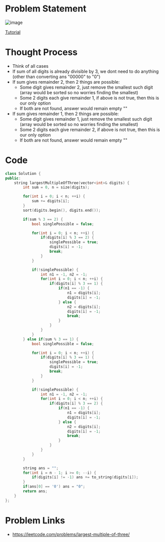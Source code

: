 # Problem Statement

![image](https://user-images.githubusercontent.com/10897423/139535862-49c05c45-34e6-43da-b862-943da4d28686.png)

[Tutorial](https://www.youtube.com/watch?v=3GsK-H_dI9o&list=PL-Jc9J83PIiE-TR27GB7V5TBLQRT5RnSl&index=64)

# Thought Process
- Think of all cases
- If sum of all digits is already divisible by 3, we dont need to do anything (other than converting ans "00000" to "0")
- If sum gives remainder 2, then 2 things are possible:
    - Some digit gives remainder 2, just remove the smallest such digit (array would be sorted so no worries finding the smallest)
    - Some 2 digits each give remainder 1, if above is not true, then this is our only option
    - If both are not found, answer would remain empty ""
- If sum gives remainder 1, then 2 things are possible:
    - Some digit gives remainder 1, just remove the smallest such digit (array would be sorted so no worries finding the smallest)
    - Some 2 digits each give remainder 2, if above is not true, then this is our only option
    - If both are not found, answer would remain empty ""

# Code
```cpp
class Solution {
public:
    string largestMultipleOfThree(vector<int>& digits) {
        int sum = 0, n = size(digits);

        for(int i = 0; i < n; ++i) {
            sum += digits[i];
        }
        sort(digits.begin(), digits.end());

        if(sum % 3 == 2) {
            bool singlePossible = false;

            for(int i = 0; i < n; ++i) {
                if(digits[i] % 3 == 2) {
                    singlePossible = true;
                    digits[i] = -1;
                    break;
                }
            }

            if(!singlePossible) {
                int n1 = -1, n2 = -1;
                for(int i = 0; i < n; ++i) {
                    if(digits[i] % 3 == 1) {
                        if(n1 == -1) {
                            n1 = digits[i];
                            digits[i] = -1;
                        } else {
                            n2 = digits[i];
                            digits[i] = -1;
                            break;
                        }
                    }
                }
            }
        } else if(sum % 3 == 1) {
            bool singlePossible = false;

            for(int i = 0; i < n; ++i) {
                if(digits[i] % 3 == 1) {
                    singlePossible = true;
                    digits[i] = -1;
                    break;
                }
            }

            if(!singlePossible) {
                int n1 = -1, n2 = -1;
                for(int i = 0; i < n; ++i) {
                    if(digits[i] % 3 == 2) {
                        if(n1 == -1) {
                            n1 = digits[i];
                            digits[i] = -1;
                        } else {
                            n2 = digits[i];
                            digits[i] = -1;
                            break;
                        }
                    }
                }
            }
        }

        string ans = "";
        for(int i = n - 1; i >= 0; --i) {
            if(digits[i] != -1) ans += to_string(digits[i]);
        }
        if(ans[0] == '0') ans = "0";
        return ans;
    }
};
```

# Problem Links
- https://leetcode.com/problems/largest-multiple-of-three/
